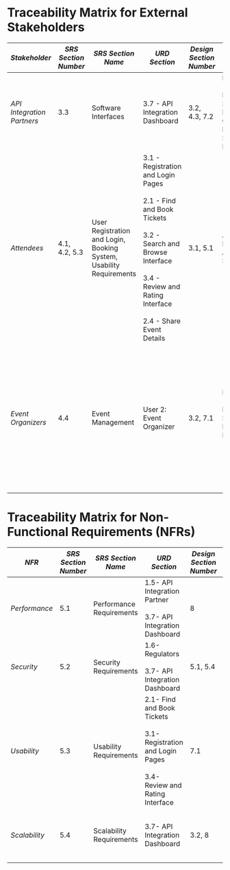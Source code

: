 <!-- # BookMyShow Competitor - Cross-Reference Matrix:

| **External Stakeholder**        | **URD Section (Source)**                                               | **SRS Section (Source)**                                              | **Design Section (Source)**                                               | **Architecture**                                                | **Test**                                                                          |
|----------------------------------|------------------------------------------------------------------------|------------------------------------------------------------------------|-----------------------------------------------------------------------------|----------------------------------------------------------------|--------------------------------------------------------------------------------|
| **API Integration Partners**    | **UR8**: API Integration Requirements (**URD.md**, Section 1.8)        | **SRS3.3**: Software Interfaces                                        | **4.2.1 Distributed Service Ecosystem**: Microservices for API integrations (**Design.md**, Section 4.2.1) | External Systems Integration                                  | API Integration Testing: Payment Gateway (**Test.md**, Test 5) |
| **Customers**                   | **UR1**: User Interaction (**URD.md**, Section 1.1)                   | **SRS4.1**: User Registration and Login                               | **4.1.2 User Interface Design**: Seat Map, Payment UI (**Design.md**, Section 4.1.2) | Presentation Layer                                            | Functional Testing: User Registration (**Test.md**, Test 1), Login (**Test.md**, Test 2), Booking (**Test.md**, Test 4), Payment (**Test.md**, Test 5) |
| **Event Organizers and Venue Owners** | **UR2**: Event Management (**URD.md**, Section 1.2)                   | **SRS4.4**: Event Management                                          | **4.2.3 Event Management Design**: Dashboard, Ticket Categories (**Design.md**, Section 4.2.3) | Microservices                                                | Functional Testing: Event and movie Management (**Test.md**, Test 3)  |
| **Regulators**                  | **UR9**: Privacy and Compliance Requirements (**URD.md**, Section 1.9) | **SRS5.3**: Security Requirements                                     | **5.3 Security Design**: Privacy Controls, Data Encryption (**Design.md**, Section 5.3) | Modular System Components                                   | Security Compliance Testing Scenario (**Test.md**, Test 8)       |
| **Advertisers and Sponsors**    | **UR10**: Advertising Features (**URD.md**, Section 1.10)             | **SRS4.5**: Advertisers and Sponsors Features                         | **4.4.1 Marketing Design**: Ad Integration Framework, Analytics (**Design.md**, Section 4.4.1) | Ad Campaign Management                                       | Campaign Testing: Targeting Accuracy (**Test.md**, Test 10), Advertisement and Banner visiblity (**Test.md**, Test 9) |
 -->


# Traceability Matrix for External Stakeholders

| *Stakeholder*              | *SRS Section Number* | *SRS Section Name*                                   | *URD Section*                  | *Design Section Number* | *Design Section Name*                                   | *Test Section*                                                                                                                                         |
|-------------------------------|------------------------|-------------------------------------------------------|-----------------------------------|----------------------------|----------------------------------------------------------|----------------------------------------------------------------------------------------------------------------------------------------------------------|
| *API Integration Partners*  | 3.3             | Software Interfaces         | 3.7 - API Integration Dashboard  | 3.2, 4.3, 7.2          | Microservices (Payment and Notification Services), RabbitMQ Queue, External Services Integration | *10. API Integration Dashboard Test*<br>- Configure and test API endpoints<br>                  |
| *Attendees*                 | 4.1, 4.2, 5.3         | User Registration and Login, Booking System, Usability Requirements | 3.1 - Registration and Login Pages <br><br> 2.1 - Find and Book Tickets <br><br> 3.2 - Search and Browse Interface <br><br> 3.4 - Review and Rating Interface <br><br> 2.4 - Share Event Details  | 3.1, 5.1       | Architectural Design, Authentication Service | *1. User Registration Test<br><br>2. User Login Test<br><br>3. Event and Movie Management Test<br><br>4. Ticket Booking Test*                          |
| *Event Organizers*          | 4.4              | Event Management            | User 2: Event Organizer          | 3.2, 7.1              | Microservices (Event Management Service), User Interface Modules (Dashboard) | *3. Event and Movie Management Test*<br><br>- Manage events and schedules<br><br>- Display venue-based event sorting<br><br>- Track event performance             |                                                     


# Traceability Matrix for Non-Functional Requirements (NFRs)

| *NFR*                    | *SRS Section Number* | *SRS Section Name*                 | *URD Section*                 | *Design Section Number* | *Design Section Name*                       | *Test Section*                                                                                      |
|----------------------------|------------------------|---------------------------------------|----------------------------------|----------------------------|-----------------------------------------------|-------------------------------------------------------------------------------------------------------|
| *Performance*            | 5.1                   | Performance Requirements              | 1.5- API Integration Partner <br><br>  3.7- API Integration Dashboard  | 8                          | Scalability, Load Balancing, Caching         | *11. Load Testing Results<br>2. Stress Testing Results*                                        |
| *Security*               | 5.2                   | Security Requirements                 | 1.6- Regulators <br><br> 3.7- API Integration Dashboard               | 5.1, 5.4              | Authentication Service, Payment Service  | *8. Security Compliance Test<br>1. User Registration Test*                                    |
| *Usability*              | 5.3                   | Usability Requirements                | 2.1- Find and Book Tickets<br><br> 3.1- Registration and Login Pages  <br><br> 3.4- Review and Rating Interface<br>   | 7.1               | User Interface Modules    | *1. User Registration Test<br>2. User Login Test<br>3. Event and Movie Management Test*    |
| *Scalability*            | 5.4                   | Scalability Requirements              | 3.7- API Integration Dashboard | 3.2, 8                    | Microservices, Scalability                    | *11. Load Testing Results<br>2. Stress Testing Results*                                        |
